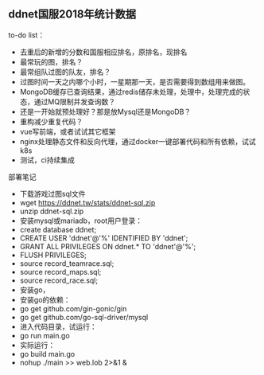 ## ddnet国服2018年统计数据

to-do list：
* 去重后的新增的分数和国服相应排名，原排名，现排名
* 最常玩的图，排名？
* 最常组队过图的队友，排名？
* 过图时间一天之内哪个小时，一星期那一天，是否需要得到数组用来做图。
* MongoDB缓存已查询结果，通过redis储存未处理，处理中，处理完成的状态，通过MQ限制并发查询数？
* 还是一开始就预处理好？那是放Mysql还是MongoDB？
* 重构减少重复代码？
* vue写前端，或者试试其它框架
* nginx处理静态文件和反向代理，通过docker一键部署代码和所有依赖，试试k8s
* 测试，ci持续集成

部署笔记
* 下载游戏过图sql文件
* wget https://ddnet.tw/stats/ddnet-sql.zip
* unzip ddnet-sql.zip
* 安装mysql或mariadb，root用户登录：
* create database ddnet;
* CREATE USER 'ddnet'@'%' IDENTIFIED BY 'ddnet';
* GRANT ALL PRIVILEGES ON ddnet.* TO 'ddnet'@'%';
* FLUSH PRIVILEGES;
* source record_teamrace.sql;
* source record_maps.sql;
* source record_race.sql;
* 安装go，
* 安装go的依赖：
* go get github.com/gin-gonic/gin
* go get github.com/go-sql-driver/mysql
* 进入代码目录，试运行：
* go run main.go
* 实际运行：
* go build main.go
* nohup ./main >> web.lob 2>&1 &